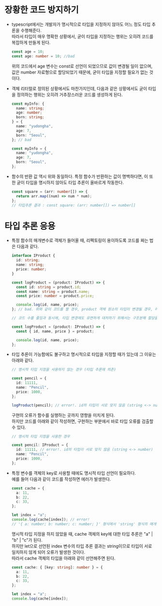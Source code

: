 # 장황한 코드 방지하기

- typescript에서는 개발자가 명시적으로 타입을 지정하지 않아도 어느 정도 타입 추론을 수행해준다.  
   따라서 타입이 매우 명확한 상황에서, 굳이 타입을 지정하는 행위는 오히려 코드를 복잡하게 만들게 된다.

  ```typescript
  const age = 10;
  const age: number = 10; //bad
  ```

  위의 코드에서 age 변수는 const로 선언이 되었으므로 값이 변경될 일이 없으며, 값은 number 자료형으로 할당되었기 때문에, 굳이 타입을 지정할 필요가 없는 것이다.

- 객체 리터럴로 정의된 상황에서도 마찬가지인데, 다음과 같은 상황에서도 굳이 타입을 정의하는 행위는 오히려 거추장스러운 코드를 생성하게 된다.

  ```typescript
  const myInfo: {
    name: string;
    age: number;
    born: string;
  } = {
    name: "yudongha",
    age: 7,
    born: "Seoul",
  }; // bad

  const myInfo = {
    name: "yudongha",
    age: 7,
    born: "Seoul",
  };
  ```

- 함수의 반환 값 역시 위와 동일하다. 특정 함수가 반환하는 값이 명백하다면,
  이 또한 굳이 타입을 명시하지 않아도 타입 추론이 올바르게 작동한다.

  ```typescript
  const square = (arr: number[]) => {
    return arr.map((num) => num * num);
  };
  // 타입추론 결과 : const square: (arr: number[]) => number[]
  ```

# 타입 추론 응용

- 특정 함수의 매개변수로 객체가 들어올 때, 리펙토링이 용이하도록 코드를 짜는 법은 다음과 같다.

  ```typescript
  interface IProduct {
    id: string;
    name: string;
    price: number;
  }

  const logProduct = (product: IProduct) => {
    const id: string = product.id;
    const name: string = product.name;
    const price: number = product.price;

    console.log(id, name, price);
  }; // bad. 위와 같이 코드를 짤 경우, product 객체 원소의 타입이 변경될 경우, 에러가 발생

  // 코드 수를 줄임과 동시에, 타입 변경에도 유연하게 대처하기 위해서는 구조분해 할당을 사용한다.

  const logProduct = (product: IProduct) => {
    const { id, name, price } = product;

    console.log(id, name, price);
  };
  ```

- 타입 추론이 가능함에도 불구하고 명시적으로 타입을 지정할 때가 있는데 그 이유는 아래와 같다.

  ```typescript
  // 명시적 타입 지정을 사용하지 않는 경우 (타입 추론에 의존)

  const pencil = {
    id: 11111,
    name: "Pencil",
    price: 1000,
  };

  logProduct(pencil); // error!. id의 타입이 서로 맞지 않음 (string <-> number)
  ```

  구현의 오류가 함수를 실행하는 곳까지 영향을 미치게 된다.  
  하지만 코드를 아래와 같이 작성하면, 구현하는 부분에서 바로 타입 오류를 검출할 수 있다.

  ```typescript
  // 명시적 타입 지정을 사용한 경우

  const pencil: IProduct = {
    id: 11111, // error!. id의 타입이 서로 맞지 않음 (string <-> number)
    name: "Pencil",
    price: 1000,
  };
  ```

- 특정 변수를 객체의 key로 사용할 때에도 명시적 타입 선언이 필요하다.  
  예를 들어 다음과 같이 코드를 작성하면 에러가 발생한다.

  ```typescript
  const cache = {
    a: 11,
    b: 22,
    c: 33,
  };

  let index = "a";
  console.log(cache[index]); // error!
  // '{ a: number; b: number; c: number; }' 형식에서 'string' 형식의 매개 변수가 포함된 인덱스 시그니처를 찾을 수 없습니다.
  ```

  명시적 타입 지정을 하지 않았을 때, cache 객체의 key에 대한 타입 추론은 "a" | "b" | "c"가 된다.  
  하지만 let으로 선언된 index 변수의 타입 추론 결과는 string이므로 타입이 서로 일치하지 않게 되어 오류가 발생한 것이다.  
  따라서 cache 객체의 타입을 아래와 같이 선언해주면 된다.

  ```typescript
  const cache: { [key: string]: number } = {
    a: 11,
    b: 22,
    c: 33,
  };

  let index = "a";
  console.log(cache[index]);
  ```

